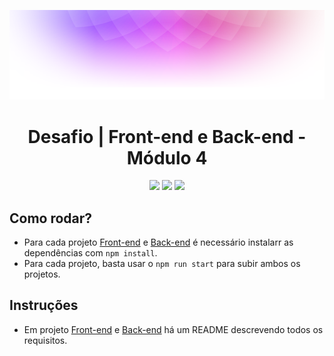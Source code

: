 <p align="center">
    <img src="./frontend/src/assets/readme-header.png">
</p>

<h1 align="center">Desafio | Front-end e Back-end - Módulo 4</h1>

<p align="center">
<img src="https://img.shields.io/github/last-commit/thayanamr/projeto_projeto_dindin">
<img src="https://img.shields.io/badge/status-conclu%C3%ADdo-deploy"/>
<img src="https://img.shields.io/badge/created_by-Thayana_Machado_&_Yuri_Moura-%23c999af" >


## Como rodar?

- Para cada projeto [Front-end](./frontend/) e [Back-end](./backend/) é necessário instalarr as dependências com `npm install`.
- Para cada projeto, basta usar o `npm run start` para subir ambos os projetos.

## Instruções

- Em projeto [Front-end](./frontend/) e [Back-end](./backend/) há um README descrevendo todos os requisitos.
